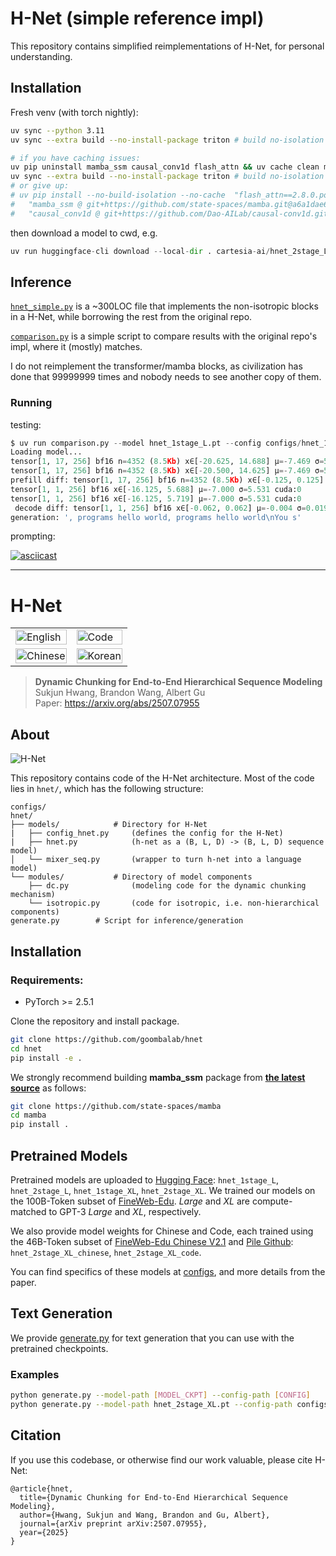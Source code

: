 # H-Net (simple reference impl)

This repository contains simplified reimplementations of H-Net, for personal understanding.

## Installation
Fresh venv (with torch nightly):
```bash
uv sync --python 3.11
uv sync --extra build --no-install-package triton # build no-isolation deps

# if you have caching issues:
uv pip uninstall mamba_ssm causal_conv1d flash_attn && uv cache clean mamba_ssm causal_conv1d flash_attn && rm uv.lock
uv sync --extra build --no-install-package triton # build no-isolation deps
# or give up:
# uv pip install --no-build-isolation --no-cache  "flash_attn==2.8.0.post2" \
#   "mamba_ssm @ git+https://github.com/state-spaces/mamba.git@a6a1dae6efbf804c9944a0c2282b437deb4886d8" \
#   "causal_conv1d @ git+https://github.com/Dao-AILab/causal-conv1d.git@e940ead2fd962c56854455017541384909ca669f"
```

then download a model to cwd, e.g.
```python
uv run huggingface-cli download --local-dir . cartesia-ai/hnet_2stage_L hnet_2stage_L.pt 
```

## Inference

[`hnet_simple.py`](./hnet_simple.py) is a ~300LOC file that implements the non-isotropic blocks in a H-Net, while borrowing the rest from the original repo.

[`comparison.py`](./comparison.py) is a simple script to compare results with the original repo's impl, where it (mostly) matches.

I do not reimplement the transformer/mamba blocks, as civilization has done that 99999999 times and nobody needs to see another copy of them.

### Running
testing:
```python
$ uv run comparison.py --model hnet_1stage_L.pt --config configs/hnet_1stage_L.json
Loading model...
tensor[1, 17, 256] bf16 n=4352 (8.5Kb) x∈[-20.625, 14.688] μ=-7.469 σ=5.094 cuda:0
tensor[1, 17, 256] bf16 n=4352 (8.5Kb) x∈[-20.500, 14.625] μ=-7.469 σ=5.094 cuda:0
prefill diff: tensor[1, 17, 256] bf16 n=4352 (8.5Kb) x∈[-0.125, 0.125] μ=0.001 σ=0.030 cuda:0
tensor[1, 1, 256] bf16 x∈[-16.125, 5.688] μ=-7.000 σ=5.531 cuda:0
tensor[1, 1, 256] bf16 x∈[-16.125, 5.719] μ=-7.000 σ=5.531 cuda:0
 decode diff: tensor[1, 1, 256] bf16 x∈[-0.062, 0.062] μ=-0.004 σ=0.019 cuda:0
generation: ', programs hello world, programs hello world\nYou s'
```

prompting:

[![asciicast](https://asciinema.org/a/a9EOUrQemZUvAXHBzAqF8f4AX.svg)](https://asciinema.org/a/a9EOUrQemZUvAXHBzAqF8f4AX)

---

# H-Net

<table width="100%">
  <tr>
    <td><img src="assets/english.gif" alt="English" width="100%"></td>
    <td><img src="assets/code.gif" alt="Code" width="100%"></td>
  </tr>
  <tr>
    <td><img src="assets/chinese.gif" alt="Chinese" width="100%"></td>
    <td><img src="assets/korean.gif" alt="Korean" width="100%"></td>
  </tr>
</table>

> **Dynamic Chunking for End-to-End Hierarchical Sequence Modeling**\
> Sukjun Hwang, Brandon Wang, Albert Gu\
> Paper: https://arxiv.org/abs/2507.07955

## About
![H-Net](assets/arch.png "H-Net Architecture")

This repository contains code of the H-Net architecture. Most of the code lies in `hnet/`, which has the following structure:

```
configs/
hnet/
├── models/            # Directory for H-Net
|   ├── config_hnet.py     (defines the config for the H-Net)
|   ├── hnet.py            (h-net as a (B, L, D) -> (B, L, D) sequence model)
│   └── mixer_seq.py       (wrapper to turn h-net into a language model)
└── modules/           # Directory of model components
    ├── dc.py              (modeling code for the dynamic chunking mechanism)
    └── isotropic.py       (code for isotropic, i.e. non-hierarchical components)
generate.py        # Script for inference/generation
```

## Installation

### Requirements:
- PyTorch >= 2.5.1

Clone the repository and install package.
``` sh
git clone https://github.com/goombalab/hnet
cd hnet
pip install -e .
```


We strongly recommend building **mamba_ssm** package from [**the latest source**](https://github.com/state-spaces/mamba) as follows:
``` sh
git clone https://github.com/state-spaces/mamba
cd mamba
pip install .
```

## Pretrained Models

Pretrained models are uploaded to
[Hugging Face](https://huggingface.co/cartesia-ai): `hnet_1stage_L`, `hnet_2stage_L`,
`hnet_1stage_XL`, `hnet_2stage_XL`.
We trained our models on the 100B-Token subset of [FineWeb-Edu](https://huggingface.co/datasets/HuggingFaceFW/fineweb-edu). <em>Large</em> and <em>XL</em> are compute-matched to GPT-3 <em>Large</em> and <em>XL</em>, respectively.

We also provide model weights for Chinese and Code, each trained using the 46B-Token subset of [FineWeb-Edu Chinese V2.1](https://huggingface.co/datasets/opencsg/Fineweb-Edu-Chinese-V2.1) and [Pile Github](https://huggingface.co/datasets/EleutherAI/pile): `hnet_2stage_XL_chinese`, `hnet_2stage_XL_code`.

You can find specifics of these models at [configs](configs), and more details from the paper.


## Text Generation

We provide [generate.py](generate.py) for text generation that you can use with the pretrained checkpoints.

### Examples
``` sh
python generate.py --model-path [MODEL_CKPT] --config-path [CONFIG]
python generate.py --model-path hnet_2stage_XL.pt --config-path configs/hnet_2stage_XL.json --max-tokens 1024 --temperature 1.0 --top-p 1.0
```


## Citation

If you use this codebase, or otherwise find our work valuable, please cite H-Net:

```
@article{hnet,
  title={Dynamic Chunking for End-to-End Hierarchical Sequence Modeling},
  author={Hwang, Sukjun and Wang, Brandon and Gu, Albert},
  journal={arXiv preprint arXiv:2507.07955},
  year={2025}
}
```
